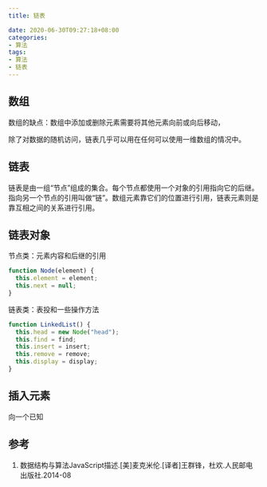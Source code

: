 ```yaml
---
title: 链表

date: 2020-06-30T09:27:18+08:00
categories:
- 算法
tags:
- 算法
- 链表
---
```


## 数组

数组的缺点：数组中添加或删除元素需要将其他元素向前或向后移动，

除了对数据的随机访问，链表几乎可以用在任何可以使用一维数组的情况中。

## 链表

链表是由一组“节点”组成的集合。每个节点都使用一个对象的引用指向它的后继。指向另一个节点的引用叫做“链”。数组元素靠它们的位置进行引用，链表元素则是靠互相之间的关系进行引用。

## 链表对象

节点类：元素内容和后继的引用
```js
function Node(element) {
  this.element = element;
  this.next = null;
}
```
链表类：表投和一些操作方法
```js
function LinkedList() {
  this.head = new Node("head");
  this.find = find;
  this.insert = insert;
  this.remove = remove;
  this.display = display;
}
```
## 插入元素
向一个已知






## 参考

1. 数据结构与算法JavaScript描述.[美]麦克米伦.[译者]王群锋，杜欢.人民邮电出版社.2014-08